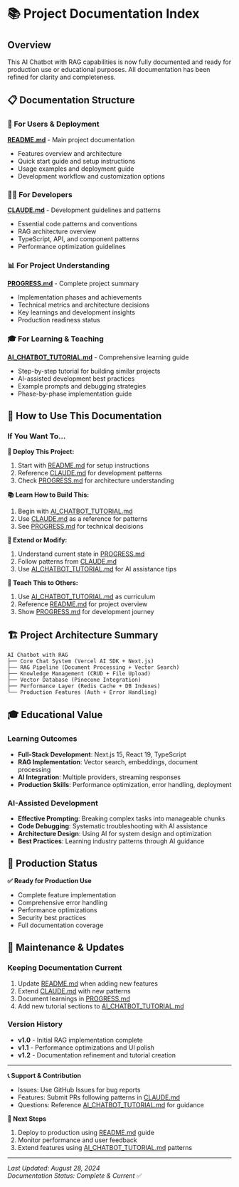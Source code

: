 # 📚 Project Documentation Index

## Overview
This AI Chatbot with RAG capabilities is now fully documented and ready for production use or educational purposes. All documentation has been refined for clarity and completeness.

## 📋 Documentation Structure

### 🚀 For Users & Deployment
**[README.md](./README.md)** - Main project documentation
- Features overview and architecture
- Quick start guide and setup instructions  
- Usage examples and deployment guide
- Development workflow and customization options

### 👨‍💻 For Developers
**[CLAUDE.md](./CLAUDE.md)** - Development guidelines and patterns
- Essential code patterns and conventions
- RAG architecture overview
- TypeScript, API, and component patterns
- Performance optimization guidelines

### 📊 For Project Understanding
**[PROGRESS.md](./PROGRESS.md)** - Complete project summary
- Implementation phases and achievements
- Technical metrics and architecture decisions
- Key learnings and development insights
- Production readiness status

### 🎓 For Learning & Teaching
**[AI_CHATBOT_TUTORIAL.md](./AI_CHATBOT_TUTORIAL.md)** - Comprehensive learning guide
- Step-by-step tutorial for building similar projects
- AI-assisted development best practices
- Example prompts and debugging strategies
- Phase-by-phase implementation guide

## 🎯 How to Use This Documentation

### If You Want To...

**🚀 Deploy This Project:**
1. Start with [README.md](./README.md) for setup instructions
2. Reference [CLAUDE.md](./CLAUDE.md) for development patterns
3. Check [PROGRESS.md](./PROGRESS.md) for architecture understanding

**📚 Learn How to Build This:**
1. Begin with [AI_CHATBOT_TUTORIAL.md](./AI_CHATBOT_TUTORIAL.md)
2. Use [CLAUDE.md](./CLAUDE.md) as a reference for patterns
3. See [PROGRESS.md](./PROGRESS.md) for technical decisions

**🔧 Extend or Modify:**
1. Understand current state in [PROGRESS.md](./PROGRESS.md)
2. Follow patterns from [CLAUDE.md](./CLAUDE.md)
3. Use [AI_CHATBOT_TUTORIAL.md](./AI_CHATBOT_TUTORIAL.md) for AI assistance tips

**🏫 Teach This to Others:**
1. Use [AI_CHATBOT_TUTORIAL.md](./AI_CHATBOT_TUTORIAL.md) as curriculum
2. Reference [README.md](./README.md) for project overview
3. Show [PROGRESS.md](./PROGRESS.md) for development journey

## 🏗️ Project Architecture Summary

```
AI Chatbot with RAG
├── Core Chat System (Vercel AI SDK + Next.js)
├── RAG Pipeline (Document Processing + Vector Search)
├── Knowledge Management (CRUD + File Upload)
├── Vector Database (Pinecone Integration)
├── Performance Layer (Redis Cache + DB Indexes)
└── Production Features (Auth + Error Handling)
```

## 🎓 Educational Value

### Learning Outcomes
- **Full-Stack Development**: Next.js 15, React 19, TypeScript
- **RAG Implementation**: Vector search, embeddings, document processing
- **AI Integration**: Multiple providers, streaming responses
- **Production Skills**: Performance optimization, error handling, deployment

### AI-Assisted Development
- **Effective Prompting**: Breaking complex tasks into manageable chunks
- **Code Debugging**: Systematic troubleshooting with AI assistance
- **Architecture Design**: Using AI for system design and optimization
- **Best Practices**: Learning industry patterns through AI guidance

## 🚀 Production Status

**✅ Ready for Production Use**
- Complete feature implementation
- Comprehensive error handling
- Performance optimizations
- Security best practices
- Full documentation coverage

## 🔄 Maintenance & Updates

### Keeping Documentation Current
1. Update [README.md](./README.md) when adding new features
2. Extend [CLAUDE.md](./CLAUDE.md) with new patterns
3. Document learnings in [PROGRESS.md](./PROGRESS.md)
4. Add new tutorial sections to [AI_CHATBOT_TUTORIAL.md](./AI_CHATBOT_TUTORIAL.md)

### Version History
- **v1.0** - Initial RAG implementation complete
- **v1.1** - Performance optimizations and UI polish
- **v1.2** - Documentation refinement and tutorial creation

---

**📞 Support & Contribution**
- Issues: Use GitHub Issues for bug reports
- Features: Submit PRs following patterns in [CLAUDE.md](./CLAUDE.md)
- Questions: Reference [AI_CHATBOT_TUTORIAL.md](./AI_CHATBOT_TUTORIAL.md) for guidance

**🎯 Next Steps**
1. Deploy to production using [README.md](./README.md) guide
2. Monitor performance and user feedback
3. Extend features using [AI_CHATBOT_TUTORIAL.md](./AI_CHATBOT_TUTORIAL.md) patterns

---

*Last Updated: August 28, 2024*  
*Documentation Status: Complete & Current* ✅